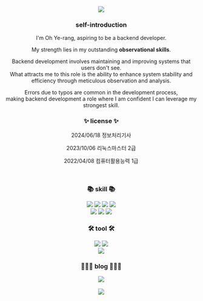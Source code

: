 <div align=center>
	<img src="https://capsule-render.vercel.app/api?type=waving&color=auto&height=200&section=header&text=yerang%20Github&fontSize=90" />	
</div>


<div align=center>
	<h3>self-introduction</h3>
	
	
I'm Oh Ye-rang, aspiring to be a backend developer.<br>




My strength lies in my outstanding **observational skills**.<br>




Backend development involves maintaining and improving systems that users don't see.<br>
What attracts me to this role is the ability to enhance system stability and efficiency through meticulous observation and analysis.<br>


Errors due to typos are common in the development process,<br>
making backend development a role where I am confident I can leverage my strongest skill.<br>
</div>



<div align=center>
  	<h3>✨ license ✨</h3>
  	<p>2024/06/18  정보처리기사</p>
  	<p>2023/10/06  리눅스마스터 2급</p>
  	<p>2022/04/08  컴퓨터활용능력 1급</p><br>
</div>


<div align=center>
    <h3>📚 skill 📚</h3>
    <img src="https://img.shields.io/badge/Java-007396?style=flat&logo=Conda-Forge&logoColor=white" />
    <img src="https://img.shields.io/badge/JavaScript-F7DF1E?style=flat&logo=JavaScript&logoColor=white" />
    <img src="https://img.shields.io/badge/HTML5-E34F26?style=flat&logo=HTML5&logoColor=white" />
    <img src="https://img.shields.io/badge/CSS3-1572B6?style=flat&logo=CSS3&logoColor=white" /><br>
</div>

<div align=center>
	<img src="https://img.shields.io/badge/Spring-6DB33F?style=flat&logo=Spring&logoColor=white" />
	<img src="https://img.shields.io/badge/Oracle%20SQL-F80000?style=flat&logo=Oracle&logoColor=white" />
	<img src="https://img.shields.io/badge/Linux-FCC624?style=flat&logo=Linux&logoColor=white" /><br>
</div>



<div align=center>
	<h3>🛠 tool 🛠</h3>
	<img src="https://img.shields.io/badge/Eclipse%20IDE-2C2255?style=flat&logo=EclipseIDE&logoColor=white" />
	<img src="https://img.shields.io/badge/Visual%20Studio%20Code-007ACC?style=flat&logo=VisualStudioCode&logoColor=white" />
	<br>
	<img src="https://img.shields.io/badge/Tomcat-F8DC75?style=flat&logo=ApacheTomcat&logoColor=white" /><br>
</div>


<div align=center>
	<h3>👩🏻‍💻 blog 👩🏻‍💻</h3>
   	<a href="https://osl1018.tistory.com">
	<img src="https://img.shields.io/badge/Blog-FF9800?style=flat&logo=Blogger&logoColor=white" />
	</a>
</div><br>





<div align=center>
<img src="https://github-readme-stats.vercel.app/api/top-langs/?username=yerang1018&layout=compact"><br><br>
</div>


